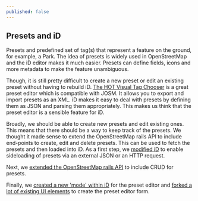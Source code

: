 ```yaml
---
published: false
---
```


## Presets and iD

Presets and predefined set of tag(s) that represent a feature on the ground, for example, a Park. The idea of presets is widely used in OpenStreetMap and the iD editor makes it much easier. Presets can define fields, icons and more metadata to make the feature unambiguous.  

Though, it is still pretty difficult to create a new preset or edit an existing preset without having to rebuild iD. [The HOT Visual Tag Chooser](http://visualtags.hotosm.org/) is a great preset editor which is compatible with JOSM. It allows you to export and import presets as an XML. iD makes it easy to deal with presets by defining them as JSON and parsing them appropriately. This makes us think that the preset editor is a sensible feature for iD. 

Broadly, we should be able to create new presets and edit existing ones. This means that there should be a way to keep track of the presets. We thought it made sense to extend the OpenStreetMap rails API to include end-points to create, edit and delete presets. This can be used to fetch the presets and then loaded into iD. As a first step, we [modified iD](https://github.com/crowdcover/iD/commit/b6c058c361d2b24e4851c3a3a89c7eb8c346e3a2#diff-c4bea94eae91e15ace0139d7ff52d5b2R44) to enable sideloading of presets via an external JSON or an HTTP request.

Next, we [extended the OpenStreetMap rails API](https://github.com/crowdcover/openstreetmap-website/commit/a235bda8302422122641b236e4a81d63e0ca3802) to include CRUD for presets.

Finally, we [created a new 'mode' within iD](https://github.com/crowdcover/iD/commit/b1070bd4893d489167e74c9fc1b228777ae1fd36) for the preset editor and [forked a lot of existing UI elements](https://github.com/crowdcover/iD/commit/53ea583ec1aad74d5121d4a18ba77c901a988b30) to create the preset editor form. 

